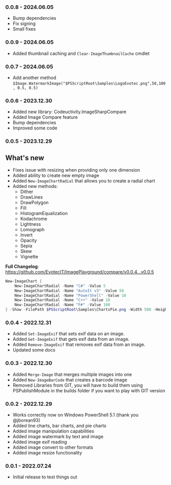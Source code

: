 ﻿### 0.0.8 - 2024.06.05
- Bump dependencies
- Fix signing
- Small fixes

### 0.0.9 - 2024.06.05
- Added thumbnail caching and `Clear-ImageThumbnailCache` cmdlet

### 0.0.7 - 2024.06.05
- Add another method `$Image.WatermarkImage("$PSScriptRoot\Samples\LogoEvotec.png",50,100, 0.5, 0.5)`

### 0.0.6 - 2023.12.30
- Added new library: Codeuctivity.ImageSharpCompare
- Added Image Compare feature
- Bump dependencies
- Improved some code

### 0.0.5 - 2023.12.29

## What's new
- Fixes issue with resizing when providing only one dimension
- Added ability to create new empty image
- Added `New-ImageChartRadial` that allows you to create a radial chart
- Added new methods:
  - Dither
  - DrawLines
  - DrawPolygon
  - Fill
  - HistogramEqualization
  - Kodachrome
  - Lightness
  - Lomograph
  - Invert
  - Opacity
  - Sepia
  - Skew
  - Vignette

**Full Changelog**: https://github.com/EvotecIT/ImagePlayground/compare/v0.0.4...v0.0.5

```powershell
New-ImageChart {
    New-ImageChartRadial -Name "C#" -Value 5
    New-ImageChartRadial -Name "AutoIt v3" -Value 50
    New-ImageChartRadial -Name "PowerShell" -Value 10
    New-ImageChartRadial -Name "C++" -Value 18
    New-ImageChartRadial -Name "F#" -Value 100
} -Show -FilePath $PSScriptRoot\Samples\ChartsPie.png -Width 500 -Height 500
```

### 0.0.4 - 2022.12.31
- Added `Set-ImageExif` that sets exif data on an image.
- Added `Get-ImageExif` that gets exif data from an image.
- Added `Remove-ImageExif` that removes exif data from an image.
- Updated some docs

### 0.0.3 - 2022.12.30
- Added `Merge-Image` that merges multiple images into one
- Added `New-ImageBarCode` that creates a barcode image
- Removed Libraries from GIT, you will have to build them using PSPublishModule in the builds folder if you want to play with GIT version

### 0.0.2 - 2022.12.29
- Works correctly now on Windows PowerShell 5.1 (thank you @jborean93)
- Added line charts, bar charts, and pie charts
- Added image manipulation capabilities
- Added image watermark by text and image
- Added image exif reading
- Added image convert to other formats
- Added image resize functionality

### 0.0.1 - 2022.07.24
- Initial release to test things out